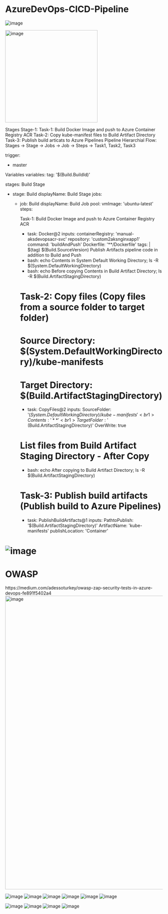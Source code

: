 # AzureDevOps-CICD-Pipeline
![image](https://user-images.githubusercontent.com/43515480/229700132-257192a0-1212-4543-9dcb-a6a4761cc42b.png)

<img width="295" alt="image" src="https://user-images.githubusercontent.com/43515480/229712011-17903b23-b920-4cdc-9246-64f31e351b37.png">


 Stages <br1>
 Stage-1:<br1>
   Task-1: Build Docker Image and push to Azure Container Registry ACR<br1>
   Task-2: Copy kube-manifest files to Build Artifact Directory<br1>
   Task-3: Publish build articats to Azure Pipelines<br1>
   Pipeline Hierarchial Flow: Stages -> Stage -> Jobs -> Job -> Steps -> Task1, Task2, Task3  <br1>

trigger:<br1>
- master<br1>

Variables<br1>
variables:<br1>
  tag: '$(Build.BuildId)'<br1>

stages:<br1>
 Build Stage <br1>
- stage: Build<br1>
  displayName: Build Stage<br1>
  jobs:<br1>
  - job: Build<br1>
    displayName: Build Job<br1>
    pool:<br1>
      vmImage: 'ubuntu-latest'<br1>
    steps: <br1>

    Task-1: Build Docker Image and push to Azure Container Registry ACR<br1>
    - task: Docker@2<br1>
      inputs:<br1>
        containerRegistry: 'manual-aksdevopsacr-svc'<br1>
        repository: 'custom2aksnginxapp1'<br1>
        command: 'buildAndPush'<br1>
        Dockerfile: '**/Dockerfile'<br1>
        tags: |<br1>
          $(tag)<br1>
          $(Build.SourceVersion)<br1>
Publish Artifacts pipeline code in addition to Build and Push          <br1>
    - bash: echo Contents in System Default Working Directory; ls -R $(System.DefaultWorkingDirectory)        <br1>
    - bash: echo Before copying Contents in Build Artifact Directory; ls -R $(Build.ArtifactStagingDirectory)      <br1>  
    # Task-2: Copy files (Copy files from a source folder to target folder)<br1>
    # Source Directory: $(System.DefaultWorkingDirectory)/kube-manifests<br1>
    # Target Directory: $(Build.ArtifactStagingDirectory)<br1>
    - task: CopyFiles@2<br1>
      inputs:<br1>
        SourceFolder: '$(System.DefaultWorkingDirectory)/kube-manifests'<br1>
        Contents: '**'<br1>
        TargetFolder: '$(Build.ArtifactStagingDirectory)'<br1>
        OverWrite: true<br1>
    # List files from Build Artifact Staging Directory - After Copy<br1>
    - bash: echo After copying to Build Artifact Directory; ls -R $(Build.ArtifactStagingDirectory)  <br1>
    # Task-3: Publish build artifacts (Publish build to Azure Pipelines)           <br1>
    - task: PublishBuildArtifacts@1<br1>
      inputs:<br1>
        PathtoPublish: '$(Build.ArtifactStagingDirectory)'<br1>
        ArtifactName: 'kube-manifests'<br1>
        publishLocation: 'Container'<br1>
    

![image](https://user-images.githubusercontent.com/43515480/229738853-7eb87860-f7c3-4eb5-9124-2576cd9e8936.png)
===========

<h1>OWASP </h1>
https://medium.com/adessoturkey/owasp-zap-security-tests-in-azure-devops-fe891f5402a4

<img width="938" alt="image" src="https://user-images.githubusercontent.com/43515480/230543150-29daecdb-c2f2-410f-9fed-4fb29284d19e.png">


![image](https://user-images.githubusercontent.com/43515480/235285410-142d2538-faed-48da-86de-cd74879ccb67.png)
![image](https://user-images.githubusercontent.com/43515480/235286461-daa015af-13b1-451e-993a-d1e21babad0d.png)
![image](https://user-images.githubusercontent.com/43515480/235286550-00b2f0d3-d735-4eeb-aa30-05f047f15414.png)
![image](https://user-images.githubusercontent.com/43515480/235286555-5d8b1efc-4747-40f2-898b-ba35b745f65a.png)
![image](https://user-images.githubusercontent.com/43515480/235286875-4308d6c4-a395-4ad1-87e7-61cc9b964b26.png)
![image](https://user-images.githubusercontent.com/43515480/235286923-abc2844d-58c0-46f0-8d71-2aa283f29cc5.png)

 ![image](https://user-images.githubusercontent.com/43515480/235286949-0d42e54a-f739-4259-946a-dfbd33cdf680.png)
![image](https://user-images.githubusercontent.com/43515480/235286963-8fe3eb32-ed24-4265-8d91-c1ede76c6a61.png)
![image](https://user-images.githubusercontent.com/43515480/235286964-c95a35c6-58d7-4fc9-b9c3-781e39cfcceb.png)
 ![image](https://user-images.githubusercontent.com/43515480/235286991-528026c8-e90a-4ac1-9f43-4baaf2c150d1.png)

